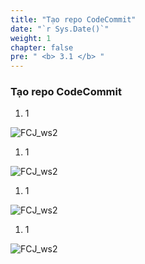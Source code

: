 ```yaml
---
title: "Tạo repo CodeCommit"
date: "`r Sys.Date()`"
weight: 1
chapter: false
pre: " <b> 3.1 </b> "
---
```


### Tạo repo CodeCommit

1. 1

![FCJ_ws2](/images/3.codecommit/1.png)

1. 1

![FCJ_ws2](/images/3.codecommit/2.png)

1. 1

![FCJ_ws2](/images/3.codecommit/3.png)

1. 1

![FCJ_ws2](/images/3.codecommit/4.png)
